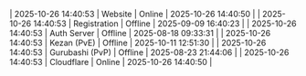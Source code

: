 | 2025-10-26 14:40:53 | Website | Online | 2025-10-26 14:40:50 |
| 2025-10-26 14:40:53 | Registration | Offline | 2025-09-09 16:40:23 |
| 2025-10-26 14:40:53 | Auth Server | Offline | 2025-08-18 09:33:31 |
| 2025-10-26 14:40:53 | Kezan (PvE) | Offline | 2025-10-11 12:51:30 |
| 2025-10-26 14:40:53 | Gurubashi (PvP) | Offline | 2025-08-23 21:44:06 |
| 2025-10-26 14:40:53 | Cloudflare | Online | 2025-10-26 14:40:50 |
